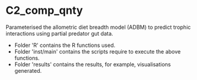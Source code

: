 # C2_comp_qnty

Parameterised the allometric diet breadth model (ADBM) to predict trophic interactions using partial predator gut data.

* Folder 'R' contains the R functions used.
* Folder 'inst/main' contains the scripts require to execute the above functions.
* Folder 'results' contains the results, for example, visualisations generated.
